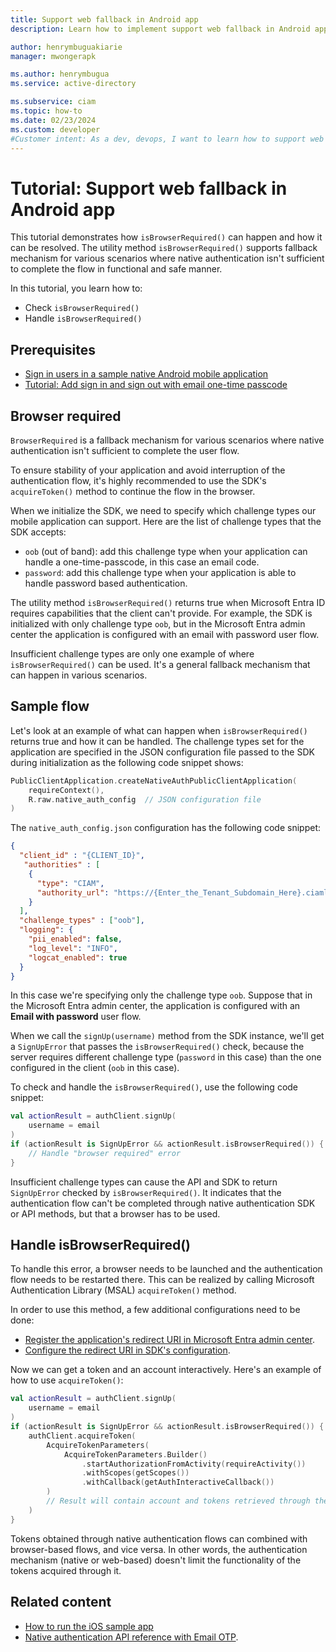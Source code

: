 ```yaml
---
title: Support web fallback in Android app
description: Learn how to implement support web fallback in Android app.

author: henrymbuguakiarie
manager: mwongerapk

ms.author: henrymbugua
ms.service: active-directory

ms.subservice: ciam
ms.topic: how-to
ms.date: 02/23/2024
ms.custom: developer
#Customer intent: As a dev, devops, I want to learn how to support web fallback.
---
```


# Tutorial: Support web fallback in Android app 
 
This tutorial demonstrates how `isBrowserRequired()` can happen and how it can be resolved. The utility method `isBrowserRequired()` supports fallback mechanism for various scenarios where native authentication isn't sufficient to complete the flow in functional and safe manner. 
 
In this tutorial, you learn how to:  
 
- Check `isBrowserRequired()` 
- Handle `isBrowserRequired()` 
 
## Prerequisites 

- [Sign in users in a sample native Android mobile application](how-to-run-native-authentication-sample-android-app.md)  
- [Tutorial: Add sign in and sign out with email one-time passcode](tutorial-native-authentication-android-sign-in-sign-out.md)  
 
## Browser required

`BrowserRequired` is a fallback mechanism for various scenarios where native authentication isn't sufficient to complete the user flow. 

To ensure stability of your application and avoid interruption of the authentication flow, it's highly recommended to use the SDK's `acquireToken()` method to continue the flow in the browser. 
 
When we initialize the SDK, we need to specify which challenge types our mobile application can support. Here are the list of challenge types that the SDK accepts:  
 
- `oob` (out of band): add this challenge type when your application can handle a one-time-passcode, in this case an email code.  
- `password`: add this challenge type when your application is able to handle password based authentication.  
 
The utility method `isBrowserRequired()` returns true when Microsoft Entra ID requires capabilities that the client can't provide. For example, the SDK is initialized with only challenge type `oob`, but in the Microsoft Entra admin center the application is configured with an email with password user flow.  
 
Insufficient challenge types are only one example of where `isBrowserRequired()` can be used. It's a general fallback mechanism that can happen in various scenarios.  
 
## Sample flow  
  
Let's look at an example of what can happen when `isBrowserRequired()` returns true and how it can be handled. The challenge types set for the application are specified in the JSON configuration file passed to the SDK during initialization as the following code snippet shows: 
 
```kotlin 
PublicClientApplication.createNativeAuthPublicClientApplication( 
    requireContext(), 
    R.raw.native_auth_config  // JSON configuration file 
) 
``` 
 
The `native_auth_config.json` configuration has the following code snippet: 
 
```json 
{
  "client_id" : "{CLIENT_ID}",
   "authorities" : [
    {
      "type": "CIAM",
      "authority_url": "https://{Enter_the_Tenant_Subdomain_Here}.ciamlogin.com/{Enter_the_Tenant_Subdomain_Here}.onmicrosoft.com/"
    }
  ],
  "challenge_types" : ["oob"],
  "logging": {
    "pii_enabled": false,
    "log_level": "INFO",
    "logcat_enabled": true
  }
} 
``` 
 
In this case we're specifying only the challenge type `oob`. Suppose that in the Microsoft Entra admin center, the application is configured with an **Email with password** user flow.   
 
When we call the `signUp(username)` method from the SDK instance, we'll get a `SignUpError` that passes the `isBrowserRequired()` check, because the server requires different challenge type (`password` in this case) than the one configured in the client (`oob` in this case).  

To check and handle the `isBrowserRequired()`, use the following code snippet: 
 
```kotlin 
val actionResult = authClient.signUp( 
    username = email 
) 
if (actionResult is SignUpError && actionResult.isBrowserRequired()) { 
    // Handle "browser required" error
} 
``` 
 
Insufficient challenge types can cause the API and SDK to return `SignUpError` checked by `isBrowserRequired()`. It indicates that the authentication flow can't be completed through native authentication SDK or API methods, but that a browser has to be used.  
 
## Handle isBrowserRequired()
 
To handle this error, a browser needs to be launched and the authentication flow needs to be restarted there. This can be realized by calling Microsoft Authentication Library (MSAL) `acquireToken()` method.  
 
In order to use this method, a few additional configurations need to be done:  
 
- [Register the application's redirect URI in Microsoft Entra admin center](../../identity-platform/tutorial-v2-android.md#register-your-application-with-microsoft-entra-id). 
- [Configure the redirect URI in SDK's configuration](../../identity-platform/tutorial-v2-android.md#configure-your-application). 
 
Now we can get a token and an account interactively. Here's an example of how to use `acquireToken()`:  
 
```kotlin 
val actionResult = authClient.signUp(
    username = email
)
if (actionResult is SignUpError && actionResult.isBrowserRequired()) {
    authClient.acquireToken(
        AcquireTokenParameters(
            AcquireTokenParameters.Builder()
                .startAuthorizationFromActivity(requireActivity())
                .withScopes(getScopes())
                .withCallback(getAuthInteractiveCallback())
        )
        // Result will contain account and tokens retrieved through the browser.
    )
} 
```

Tokens obtained through native authentication flows can combined with browser-based flows, and vice versa. In other words, the authentication mechanism (native or web-based) doesn't limit the functionality of the tokens acquired through it. 

## Related content 

- [How to run the iOS sample app](how-to-run-sample-ios-app.md)
- [Native authentication API reference with Email OTP](../../identity-platform/reference-native-auth-email-otp.md?bc=/entra/external-id/customers/breadcrumb/toc.json&toc=/entra/external-id/customers/toc.json).


